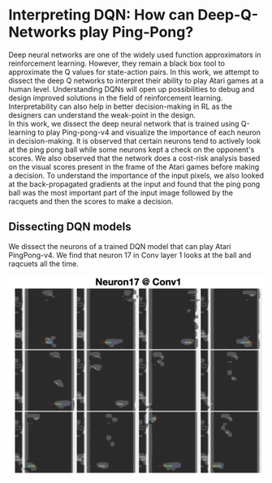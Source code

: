 # Interpreting DQN: How can Deep-Q-Networks play Ping-Pong?

Deep neural networks are one of the widely used function approximators in reinforcement learning. However, they remain a black box tool to approximate the Q values for state-action pairs. In this work, we attempt to dissect the deep Q networks to interpret their ability to play Atari games at a human level. Understanding DQNs will open up possibilities to debug and design improved solutions in the field of reinforcement learning. Interpretability can also help in better decision-making in RL as the designers can understand the weak-point in the design. <br>
In this work, we dissect the deep neural network that is trained using Q-learning to play Ping-pong-v4 and visualize the importance of each neuron in decision-making. It is observed that certain neurons tend to actively look at the ping pong ball while some neurons kept a check on the opponent's scores. We also observed that the network does a cost-risk analysis based on the visual scores present in the frame of the Atari games before making a decision. To understand the importance of the input pixels, we also looked at the back-propagated gradients at the input and found that the ping pong ball was the most important part of the input image followed by the racquets and then the scores to make a decision.

## Dissecting DQN models
We dissect the neurons of a trained DQN model that can play Atari PingPong-v4. We find that neuron 17 in Conv layer 1 looks at the ball and raqcuets all the time. 
<div align='center'>
<img src = 'images/neuron17_1.png'>
</div>
